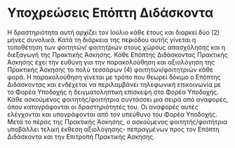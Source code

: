 # Υποχρεώσεις Επόπτη Διδάσκοντα

Η δραστηριότητα αυτή αρχίζει τον Ιούλιο κάθε έτους και διαρκεί δύο (2) μήνες
συνολικά. Κατά τη διάρκεια της περιόδου αυτής γίνεται η τοποθέτηση των φοιτητών/
φοιτητριών στους χώρους απασχόλησης και η διεξαγωγή της Πρακτικής Άσκησης.
Κάθε Επόπτης Διδάσκοντας Πρακτικής Άσκησης έχει την ευθύνη για την
παρακολούθηση και αξιολόγηση της Πρακτικής Άσκησης το πολύ τεσσάρων (4)
φοιτητών/φοιτητριών κάθε φορά. Η παρακολούθηση γίνεται με τρόπο που θεωρεί
δόκιμο ο Επόπτης Διδάσκοντας και ενδέχεται να περιλαμβάνει τηλεφωνική
επικοινωνία με το Φορέα Υποδοχής ή δειγματοληπτική επίσκεψη στο Φορέα
Υποδοχής.
Κάθε ασκούμενος φοιτητής/φοιτήτρια συντάσσει μια σειρά από αναφορές, όπου
καταγράφονται οι δραστηριότητές του. Οι αναφορές αυτές ελέγχονται και
υπογράφονται από τον υπεύθυνο του Φορέα Υποδοχής. Μετά το πέρας της Πρακτικής
Άσκησης, ο ασκούμενος φοιτητής/φοιτήτρια υποβάλλει τελική έκθεση αξιολόγησης-
πεπραγμένων προς τον Επόπτη Διδάσκοντα και την Επιτροπή Πρακτικής Άσκησης.
